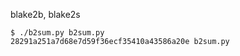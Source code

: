 

blake2b, blake2s
```
$ ./b2sum.py b2sum.py
28291a251a7d68e7d59f36ecf35410a43586a20e b2sum.py
```

